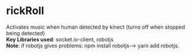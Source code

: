 # rickRoll
Activates music when human detected by kinect (turns off when stopped being detected)<br/>
**Key Libraries used**: socket.io-client, robotjs<br/>
**Note**: if robotjs gives problems: npm install robotjs--> yarn add robotjs.

